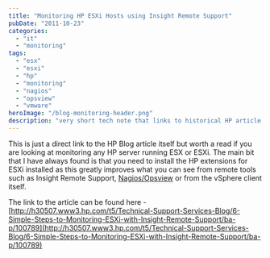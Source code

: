 ```yaml
---
title: "Monitoring HP ESXi Hosts using Insight Remote Support"
pubDate: "2011-10-23"
categories:
  - "it"
  - "monitoring"
tags:
  - "esx"
  - "esxi"
  - "hp"
  - "monitoring"
  - "nagios"
  - "opsview"
  - "vmware"
heroImage: "/blog-monitoring-header.png"
description: "very short tech note that links to historical HP article to monitor HP servers using native support tooling"
---
```


This is just a direct link to the HP Blog article itself but worth a read if you are looking at monitoring any HP server running ESX or ESXi. The main bit that I have always found is that you need to install the HP extensions for ESXi installed as this greatly improves what you can see from remote tools such as Insight Remote Support, [Nagios/Opsview](/2010/02/09/monitoring-esxi-server-health-using-nagiosopsview/ "Monitoring ESXi Server health using Nagios/Opsview") or from the vSphere client itself.

The link to the article can be found here - [http://h30507.www3.hp.com/t5/Technical-Support-Services-Blog/6-Simple-Steps-to-Monitoring-ESXi-with-Insight-Remote-Support/ba-p/100789](http://h30507.www3.hp.com/t5/Technical-Support-Services-Blog/6-Simple-Steps-to-Monitoring-ESXi-with-Insight-Remote-Support/ba-p/100789)
